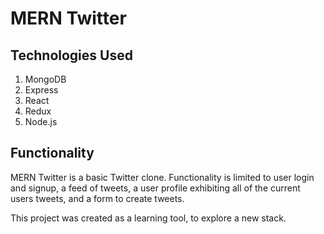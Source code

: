 # MERN Twitter

## Technologies Used
1. MongoDB
2. Express
3. React
4. Redux
5. Node.js

## Functionality
MERN Twitter is a basic Twitter clone. Functionality is limited to user login and signup, a feed of tweets, a user profile exhibiting all of the current users tweets, and a form to create tweets.

This project was created as a learning tool, to explore a new stack.
